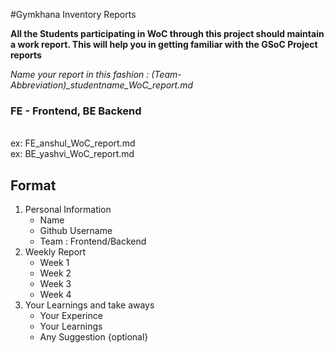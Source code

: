 #Gymkhana Inventory Reports

**All the Students participating in WoC through this project should maintain a work report. This will help you in getting familiar with the GSoC Project reports**

*Name your report in this fashion : (Team-Abbreviation)_studentname_WoC_report.md*

### FE - Frontend, BE Backend
<br>
ex: FE_anshul_WoC_report.md
<br>
ex: BE_yashvi_WoC_report.md


## Format

1. Personal Information
    - Name
    - Github Username
    - Team : Frontend/Backend
2. Weekly Report
    - Week 1
    - Week 2
    - Week 3
    - Week 4
3. Your Learnings and take aways
    - Your Experince 
    - Your Learnings
    - Any Suggestion {optional}

